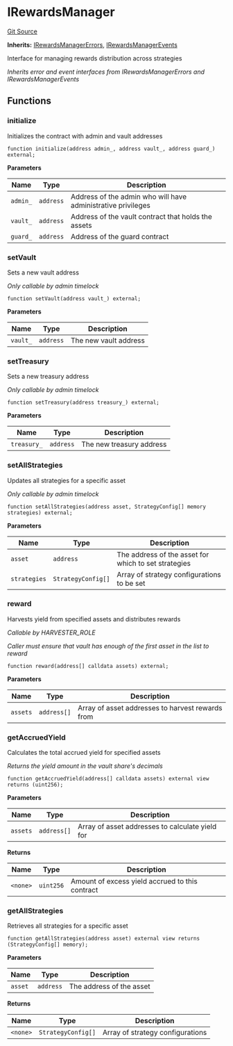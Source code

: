 # IRewardsManager
[Git Source](https://github.com/Level-Money/contracts/blob/2607489a5c9f8e78f7e44db8057f41dc3a8c07c9/src/v2/interfaces/level/IRewardsManager.sol)

**Inherits:**
[IRewardsManagerErrors](/src/v2/interfaces/level/IRewardsManager.sol/interface.IRewardsManagerErrors.md), [IRewardsManagerEvents](/src/v2/interfaces/level/IRewardsManager.sol/interface.IRewardsManagerEvents.md)

Interface for managing rewards distribution across strategies

*Inherits error and event interfaces from IRewardsManagerErrors and IRewardsManagerEvents*


## Functions
### initialize

Initializes the contract with admin and vault addresses


```solidity
function initialize(address admin_, address vault_, address guard_) external;
```
**Parameters**

|Name|Type|Description|
|----|----|-----------|
|`admin_`|`address`|Address of the admin who will have administrative privileges|
|`vault_`|`address`|Address of the vault contract that holds the assets|
|`guard_`|`address`|Address of the guard contract|


### setVault

Sets a new vault address

*Only callable by admin timelock*


```solidity
function setVault(address vault_) external;
```
**Parameters**

|Name|Type|Description|
|----|----|-----------|
|`vault_`|`address`|The new vault address|


### setTreasury

Sets a new treasury address

*Only callable by admin timelock*


```solidity
function setTreasury(address treasury_) external;
```
**Parameters**

|Name|Type|Description|
|----|----|-----------|
|`treasury_`|`address`|The new treasury address|


### setAllStrategies

Updates all strategies for a specific asset

*Only callable by admin timelock*


```solidity
function setAllStrategies(address asset, StrategyConfig[] memory strategies) external;
```
**Parameters**

|Name|Type|Description|
|----|----|-----------|
|`asset`|`address`|The address of the asset for which to set strategies|
|`strategies`|`StrategyConfig[]`|Array of strategy configurations to be set|


### reward

Harvests yield from specified assets and distributes rewards

*Callable by HARVESTER_ROLE*

*Caller must ensure that vault has enough of the first asset in the list to reward*


```solidity
function reward(address[] calldata assets) external;
```
**Parameters**

|Name|Type|Description|
|----|----|-----------|
|`assets`|`address[]`|Array of asset addresses to harvest rewards from|


### getAccruedYield

Calculates the total accrued yield for specified assets

*Returns the yield amount in the vault share's decimals*


```solidity
function getAccruedYield(address[] calldata assets) external view returns (uint256);
```
**Parameters**

|Name|Type|Description|
|----|----|-----------|
|`assets`|`address[]`|Array of asset addresses to calculate yield for|

**Returns**

|Name|Type|Description|
|----|----|-----------|
|`<none>`|`uint256`|Amount of excess yield accrued to this contract|


### getAllStrategies

Retrieves all strategies for a specific asset


```solidity
function getAllStrategies(address asset) external view returns (StrategyConfig[] memory);
```
**Parameters**

|Name|Type|Description|
|----|----|-----------|
|`asset`|`address`|The address of the asset|

**Returns**

|Name|Type|Description|
|----|----|-----------|
|`<none>`|`StrategyConfig[]`|Array of strategy configurations|


